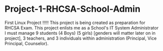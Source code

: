 # Project-1-RHCSA-School-Admin
First Linux Project !!!!! 
This project is being created as preparation for RHCSA Exam. 
This project enlists me as a School's IT System Administrator
I must manage 9 students (4 Boys) (5 girls) [genders will matter later on in project], 3 teachers, and 3 individuals within administration (Principal, Vice Principal, Counselor).

